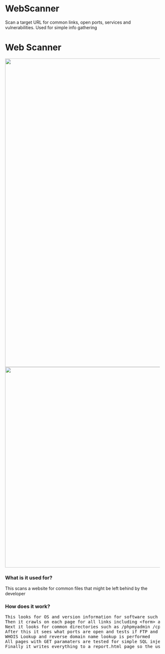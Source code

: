# WebScanner
Scan a target URL for common links, open ports, services and vulnerabilities. Used for simple info gathering
<h1>Web Scanner</h1>
<img src="https://i.imgur.com/ClAJrqS.gif" width="1000" />
<img src="https://i.imgur.com/rTxWOuC.png" width="650" />
<h3>What is it used for?</h3>
<p>This scans a website for common files that might be left behind by the developer</p>

<h3>How does it work?</h3>
<pre>This looks for OS and version information for software such as apache/nginx
Then it crawls on each page for all links including &lt;form&gt; actions and &lt;a&gt; hrefs
Next it looks for common directories such as /phpmyadmin /cpanel /wp-admin etc
After this it sees what ports are open and tests if FTP and SSH connections are able to be made
WHOIS Lookup and reverse domain name lookup is performed 
All pages with GET paramaters are tested for simple SQL injection errors
Finally it writes everything to a report.html page so the user has a good idea of how the site is layed out.</pre>
